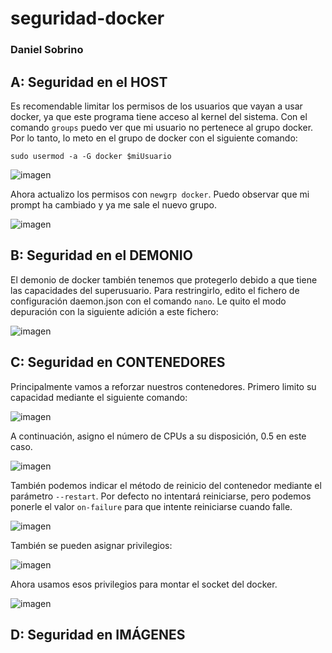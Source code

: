 # seguridad-docker
### Daniel Sobrino

## A: Seguridad en el HOST
Es recomendable limitar los permisos de los usuarios que vayan a usar docker, ya que este programa tiene acceso al kernel del sistema. Con el comando ```groups``` puedo ver que mi usuario no pertenece al grupo docker. Por lo tanto, lo meto en el grupo de docker con el siguiente comando:
```
sudo usermod -a -G docker $miUsuario
```

![imagen](https://user-images.githubusercontent.com/91564560/162216465-d4469e86-dce2-4793-944a-44001dccef34.png)

Ahora actualizo los permisos con ```newgrp docker```. Puedo observar que mi prompt ha cambiado y ya me sale el nuevo grupo.

![imagen](https://user-images.githubusercontent.com/91564560/162217411-b1b79848-f5d0-4f5a-b3ea-4f32192ae879.png)


## B: Seguridad en el DEMONIO
El demonio de docker también tenemos que protegerlo debido a que tiene las capacidades del superusuario. Para restringirlo, edito el fichero de configuración daemon.json con el comando ```nano```. Le quito el modo depuración con la siguiente adición a este fichero:

![imagen](https://user-images.githubusercontent.com/91564560/162218325-dd32347a-070c-4cdc-8952-439d9a3c5f61.png)


## C: Seguridad en CONTENEDORES
Principalmente vamos a reforzar nuestros contenedores. Primero limito su capacidad mediante el siguiente comando:

![imagen](https://user-images.githubusercontent.com/91564560/162219674-d2d446f1-c2c1-4251-b4c7-3d23e2661c3c.png)

A continuación, asigno el número de CPUs a su disposición, 0.5 en este caso.

![imagen](https://user-images.githubusercontent.com/91564560/162220185-831b62a8-2556-4dd5-91e1-7f1bfc5dff93.png)

También podemos indicar el método de reinicio del contenedor mediante el parámetro ```--restart```. Por defecto no intentará reiniciarse, pero podemos ponerle el valor ```on-failure``` para que intente reiniciarse cuando falle.

![imagen](https://user-images.githubusercontent.com/91564560/162221269-a2a19b84-ce9a-4a7a-b32e-24130c8318c8.png)

También se pueden asignar privilegios:

![imagen](https://user-images.githubusercontent.com/91564560/162221728-b5b5c6e1-275e-427e-b94b-d46d2f9f2659.png)

Ahora usamos esos privilegios para montar el socket del docker.

![imagen](https://user-images.githubusercontent.com/91564560/162222022-3cc40a9a-7a2e-41ea-b9a5-4de8a84af3de.png)


## D: Seguridad en IMÁGENES


